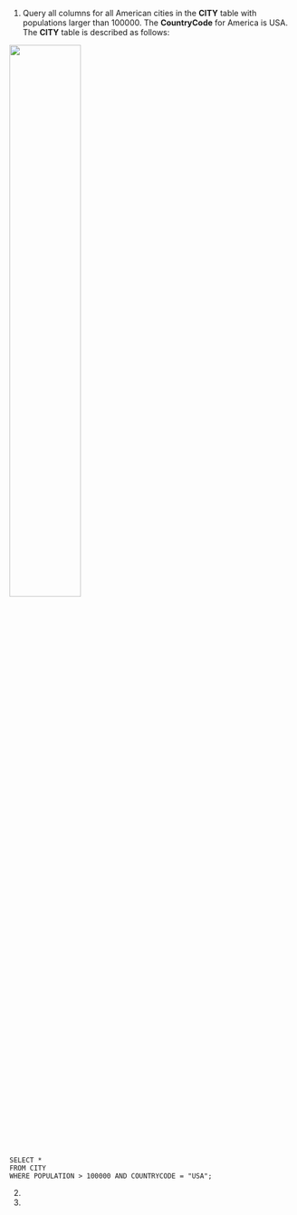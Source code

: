 1. Query all columns for all American cities in the **CITY** table with populations larger than 100000. The **CountryCode** for America is USA. The **CITY** table is described as follows:

<img src="[drawing.jpg](https://s3.amazonaws.com/hr-challenge-images/8137/1449729804-f21d187d0f-CITY.jpg)" style="width: 50%; height: 50%"/>

```
SELECT *
FROM CITY
WHERE POPULATION > 100000 AND COUNTRYCODE = "USA";
```

2. 
3. 
